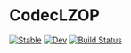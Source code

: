 # CodecLZOP

[![Stable](https://img.shields.io/badge/docs-stable-blue.svg)](https://reallyasi9.github.io/CodecLZOP.jl/stable/)
[![Dev](https://img.shields.io/badge/docs-dev-blue.svg)](https://reallyasi9.github.io/CodecLZOP.jl/dev/)
[![Build Status](https://github.com/reallyasi9/CodecLZOP.jl/actions/workflows/CI.yml/badge.svg?branch=development)](https://github.com/reallyasi9/CodecLZOP.jl/actions/workflows/CI.yml?query=branch%3Adevelopment)
